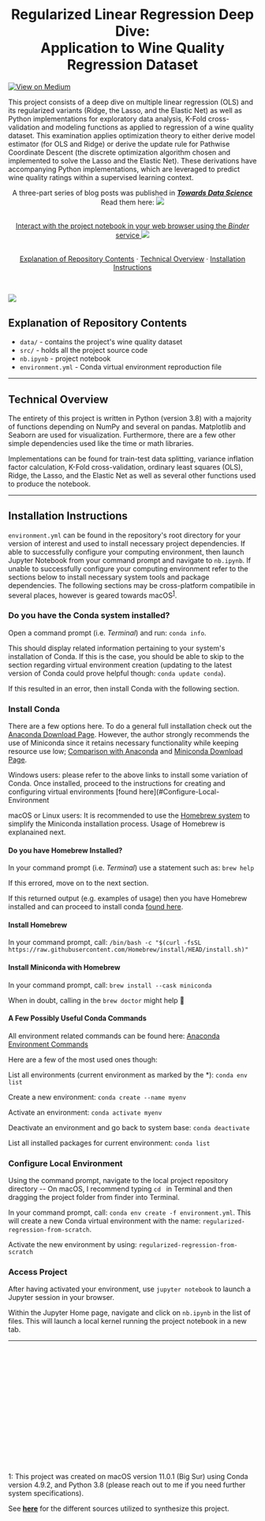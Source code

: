 <h1 align="center"> Regularized Linear Regression Deep Dive: <br> Application to Wine Quality Regression Dataset </h1>

[![View on Medium](https://img.shields.io/badge/Medium-View%20on%20Medium-red?logo=medium)](https://towardsdatascience/tagged/regularized-regression)

This project consists of a deep dive on multiple linear regression (OLS) and its regularized variants (Ridge, the Lasso, and the Elastic Net) as well as Python implementations for exploratory data analysis, K-Fold cross-validation and modeling functions as applied to regression of a wine quality dataset. This examination applies optimization theory to either derive model estimator (for OLS and Ridge) or derive the update rule for Pathwise Coordinate Descent (the discrete optimization algorithm chosen and implemented to solve the Lasso and the Elastic Net). These derivations have accompanying Python implementations, which are leveraged to predict wine quality ratings within a supervised learning context.

<p align="center">
  A three-part series of blog posts was published in <a href='https://towardsdatascience.com/'><b><i>Towards Data Science</i></b></a> <br> Read them here:
  <a href='https://towardsdatascience/tagged/regularized-regression'><img src='https://img.shields.io/badge/Medium-View%20on%20Medium-red?logo=medium'/>
<!--   <a href='https://towardsdatascience.com/regularized-linear-regression-models-57bbdce90a8c'><b>Part One</b></a>, <a href='https://towardsdatascience.com/regularized-linear-regression-models-44572e79a1b5'><b>Part Two</b></a>, and <a href='https://towardsdatascience.com/regularized-linear-regression-models-dcf5aa662ab9'><b>Part Three</b></a> -->
 <br><br>
</p>

<p align="center">
  Interact with the project notebook in your web browser using the <i>Binder</i> service  
<a href=https://mybinder.org/v2/gh/wyattowalsh/regularized-linear-regression-deep-dive/HEAD?filepath=nb.ipynb> <img src=https://mybinder.org/badge_logo.svg></a>
 <br><br>
</p>

<p align="center">
    <a href=#explanation-of-repository-contents>Explanation of Repository Contents</a>  ·
    <a href=#technical-overview> Technical Overview</a>  ·
    <a href=#installation-instructions> Installation Instructions</a> 
  <br><br>
</p>

![](notebook_gif.gif)
---

## Explanation of Repository Contents 

- `data/` - contains the project's wine quality dataset 
- `src/` - holds all the project source code
- `nb.ipynb`  - project notebook
- `environment.yml` - Conda virtual environment reproduction file

---

## Technical Overview  

The entirety of this project is written in Python (version 3.8) with a majority of functions depending on NumPy and several on pandas. Matplotlib and Seaborn are used for visualization. Furthermore, there are a few other simple dependencies used like the time or math libraries. 

Implementations can be found for train-test data splitting, variance inflation factor calculation, K-Fold cross-validation, ordinary least squares (OLS), Ridge, the Lasso, and the Elastic Net as well as several other functions used to produce the notebook. 

--- 

## Installation Instructions 

`environment.yml`  can be found in the repository's root directory for your version of interest and used to install necessary project dependencies. If able to successfully configure your computing environment, then launch Jupyter Notebook from your command prompt and navigate to `nb.ipynb`. If unable to successfully configure your computing environment refer to the sections below to install necessary system tools and package dependencies. The following sections may be cross-platform compatibile in several places, however is geared towards macOS<sup>[1](#footnote1)</sup>.

### Do you have the Conda system installed?

Open a command prompt (i.e. *Terminal*) and run: `conda info`.

This should display related information pertaining to your system's installation of Conda. If this is the case, you should be able to skip to the section regarding virtual environment creation (updating to the latest version of Conda could prove helpful though: `conda update conda`).

If this resulted in an error, then install Conda with the following section. 

### Install Conda

There are a few options here. To do a general full installation check out the [Anaconda Download Page](https://docs.conda.io/projects/conda/en/latest/user-guide/install/). However, the author strongly recommends the use of Miniconda since it retains necessary functionality while keeping resource use low; [Comparison with Anaconda](https://docs.conda.io/projects/conda/en/latest/user-guide/install/download.html#anaconda-or-miniconda) and [Miniconda Download Page](https://docs.conda.io/en/latest/miniconda.html). 

Windows users: please refer to the above links to install some variation of Conda. Once installed, proceed to the instructions for creating and configuring virtual environments [found here](#Configure-Local-Environment

macOS or Linux users: It is recommended to use the [Homebrew system](https://brew.sh/) to simplify the Miniconda installation process. Usage of Homebrew is explanained next. 

#### Do you have Homebrew Installed?

In your command prompt (i.e. *Terminal*) use a statement such as: `brew help`

If this errored, move on to the next section.

If this returned output (e.g. examples of usage) then you have Homebrew installed and can proceed to install conda [found here](#Install-Miniconda-with-Homebrew).

#### Install Homebrew

In your command prompt, call: `/bin/bash -c "$(curl -fsSL https://raw.githubusercontent.com/Homebrew/install/HEAD/install.sh)"`

#### Install Miniconda with Homebrew

In your command prompt, call: `brew install --cask miniconda`

When in doubt, calling in the `brew doctor` might help :pill: 

#### A Few Possibly Useful Conda Commands

All environment related commands can be found here: [Anaconda Environment Commands](https://docs.conda.io/projects/conda/en/latest/user-guide/tasks/manage-environments.html)

Here are a few of the most used ones though: 

List all environments (current environment as marked by the \*): `conda env list`

Create a new environment: `conda create --name myenv`

Activate an environment: `conda activate myenv`

Deactivate an environment and go back to system base: `conda deactivate`

List all installed packages for current environment: `conda list`

### Configure Local Environment

Using the command prompt, navigate to the local project repository directory -- On macOS, I recommend typing `cd ` in Terminal and then dragging the project folder from finder into Terminal. 

In your command prompt, call: `conda env create -f environment.yml`. This will create a new Conda virtual environment with the name: `regularized-regression-from-scratch`.

Activate the new environment by using: `regularized-regression-from-scratch`

### Access Project

After having activated your environment, use `jupyter notebook` to launch a Jupyter session in your browser. 

Within the Jupyter Home page, navigate and click on `nb.ipynb` in the list of files. This will launch a local kernel running the project notebook in a new tab. 

---
<br></br>
<br></br>
<br></br>
<br></br>
<br></br>
<br></br>
<br></br>

<a name="footnote1">1</a>: This project was created on macOS version 11.0.1 (Big Sur) using Conda version 4.9.2, and Python 3.8 (please reach out to me if you need further system specifications). 

See [**here**](https://github.com/wyattowalsh/regularized-linear-regression-deep-dive/blob/master/SOURCES.md) for the different sources utilized to synthesize this project. 
